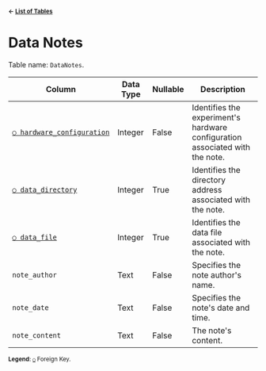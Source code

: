 <sup>**← [List of Tables](../README.md#schema)**</sup>

# Data Notes

Table name: `DataNotes`.

| Column                                                   | Data Type | Nullable | Description                                                                  |
| -------------------------------------------------------- | --------- | -------- | ---------------------------------------------------------------------------- |
| [`○ hardware_configuration`](hardware_configurations.md) | Integer   | False    | Identifies the experiment's hardware configuration associated with the note. |
| [`○ data_directory`](data_directories.md)                | Integer   | True     | Identifies the directory address associated with the note.                   |
| [`○ data_file`](data_types.md)                           | Integer   | True     | Identifies the data file associated with the note.                           |
| `note_author`                                            | Text      | False    | Specifies the note author's name.                                            |
| `note_date`                                              | Text      | False    | Specifies the note's date and time.                                          |
| `note_content`                                           | Text      | False    | The note's content.                                                          |

<sup>**Legend**: [`○`](data_notes.md) Foreign Key.</sup>
